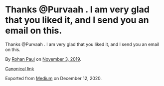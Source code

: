 # Thanks @Purvaah . I am very glad that you liked it, and I send you an email on this.

Thanks @Purvaah . I am very glad that you liked it, and I send you an email on this.

By [Rohan Paul](https://medium.com/@paulrohan) on [November 3, 2019](https://medium.com/p/c730273770ca).

[Canonical link](https://medium.com/@paulrohan/thanks-purvaah-i-am-very-glad-that-you-liked-it-and-i-send-you-an-email-on-this-c730273770ca)

Exported from [Medium](https://medium.com) on December 12, 2020.